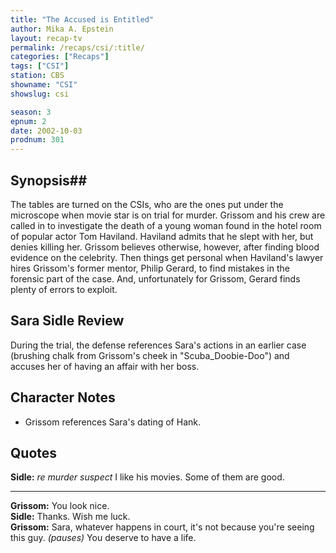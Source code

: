 ```yaml
---
title: "The Accused is Entitled"
author: Mika A. Epstein
layout: recap-tv
permalink: /recaps/csi/:title/
categories: ["Recaps"]
tags: ["CSI"]
station: CBS
showname: "CSI"
showslug: csi

season: 3  
epnum: 2
date: 2002-10-03
prodnum: 301  
---
```


## Synopsis## 

The tables are turned on the CSIs, who are the ones put under the microscope when movie star is on trial for murder. Grissom and his crew are called in to investigate the death of a young woman found in the hotel room of popular actor Tom Haviland. Haviland admits that he slept with her, but denies killing her. Grissom believes otherwise, however, after finding blood evidence on the celebrity. Then things get personal when Haviland's lawyer hires Grissom's former mentor, Philip Gerard, to find mistakes in the forensic part of the case. And, unfortunately for Grissom, Gerard finds plenty of errors to exploit.

## Sara Sidle Review

During the trial, the defense references Sara's actions in an earlier case (brushing chalk from Grissom's cheek in "Scuba_Doobie-Doo") and accuses her of having an affair with her boss.

## Character Notes

* Grissom references Sara's dating of Hank.

## Quotes

**Sidle:** _re murder suspect_ I like his movies. Some of them are good.  

- - -

**Grissom:** You look nice.  
**Sidle:** Thanks. Wish me luck.  
**Grissom:** Sara, whatever happens in court, it's not because you're seeing this guy. _(pauses)_ You deserve to have a life.

